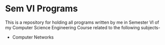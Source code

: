 # Sem VI Programs

This is a repository for holding all programs written by me in Semester VI of 
my Computer Science Engineering Course related to the following subjects-
- Computer Networks
